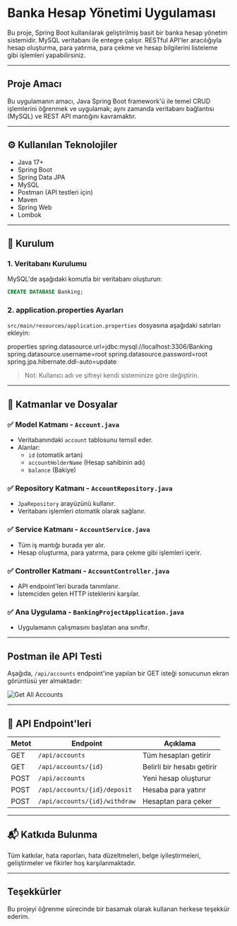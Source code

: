 # Banka Hesap Yönetimi Uygulaması

Bu proje, Spring Boot kullanılarak geliştirilmiş basit bir banka hesap yönetim sistemidir. MySQL veritabanı ile entegre çalışır. RESTful API'ler aracılığıyla hesap oluşturma, para yatırma, para çekme ve hesap bilgilerini listeleme gibi işlemleri yapabilirsiniz.

---

## Proje Amacı

Bu uygulamanın amacı, Java Spring Boot framework'ü ile temel CRUD işlemlerini öğrenmek ve uygulamak; aynı zamanda veritabanı bağlantısı (MySQL) ve REST API mantığını kavramaktır.

---

## ⚙️ Kullanılan Teknolojiler

- Java 17+
- Spring Boot
- Spring Data JPA
- MySQL
- Postman (API testleri için)
- Maven
- Spring Web
- Lombok

---

## 🔧 Kurulum

### 1. Veritabanı Kurulumu

MySQL'de aşağıdaki komutla bir veritabanı oluşturun:

```sql
CREATE DATABASE Banking;
```

### 2. application.properties Ayarları

`src/main/resources/application.properties` dosyasına aşağıdaki satırları ekleyin:

properties
spring.datasource.url=jdbc:mysql://localhost:3306/Banking
spring.datasource.username=root
spring.datasource.password=root
spring.jpa.hibernate.ddl-auto=update


> Not: Kullanıcı adı ve şifreyi kendi sisteminize göre değiştirin.

---

## 🧱 Katmanlar ve Dosyalar

### ✅ Model Katmanı - `Account.java`

- Veritabanındaki `account` tablosunu temsil eder.
- Alanlar:
  - `id` (otomatik artan)
  - `accountHolderName` (Hesap sahibinin adı)
  - `balance` (Bakiye)

### ✅ Repository Katmanı - `AccountRepository.java`

- `JpaRepository` arayüzünü kullanır.
- Veritabanı işlemleri otomatik olarak sağlanır.

### ✅ Service Katmanı - `AccountService.java`

- Tüm iş mantığı burada yer alır.
- Hesap oluşturma, para yatırma, para çekme gibi işlemleri içerir.

### ✅ Controller Katmanı - `AccountController.java`

- API endpoint'leri burada tanımlanır.
- İstemciden gelen HTTP isteklerini karşılar.

### ✅ Ana Uygulama - `BankingProjectApplication.java`

- Uygulamanın çalışmasını başlatan ana sınıftır.

---

## Postman ile API Testi

Aşağıda, `/api/accounts` endpoint'ine yapılan bir GET isteği sonucunun ekran görüntüsü yer almaktadır:

![Get All Accounts](images/get_all_accounts_screenshot.png)

---

## 📌 API Endpoint'leri

| Metot | Endpoint                    | Açıklama               |
|-------|-----------------------------|------------------------|
| GET   | `/api/accounts`             | Tüm hesapları getirir |
| GET   | `/api/accounts/{id}`        | Belirli bir hesabı getirir |
| POST  | `/api/accounts`             | Yeni hesap oluşturur |
| POST  | `/api/accounts/{id}/deposit` | Hesaba para yatırır |
| POST  | `/api/accounts/{id}/withdraw`| Hesaptan para çeker |

---

## 📬 Katkıda Bulunma

Tüm katkılar, hata raporları, hata düzeltmeleri, belge iyileştirmeleri, geliştirmeler ve fikirler hoş karşılanmaktadır.

---

##  Teşekkürler

Bu projeyi öğrenme sürecinde bir basamak olarak kullanan herkese teşekkür ederim.
